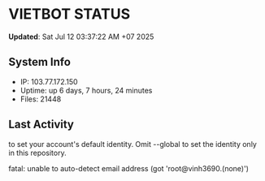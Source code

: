 # VIETBOT STATUS
**Updated**: Sat Jul 12 03:37:22 AM +07 2025

## System Info
- IP: 103.77.172.150
- Uptime: up 6 days, 7 hours, 24 minutes
- Files: 21448

## Last Activity

to set your account's default identity.
Omit --global to set the identity only in this repository.

fatal: unable to auto-detect email address (got 'root@vinh3690.(none)')
